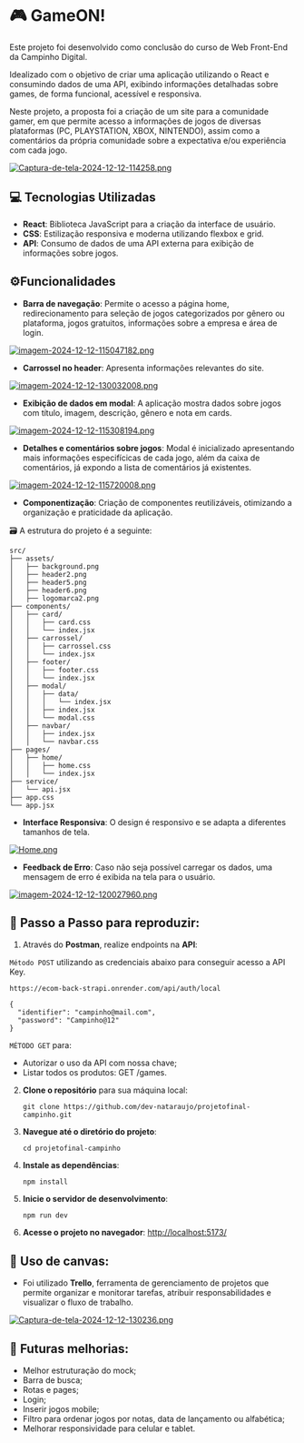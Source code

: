 # 🎮️ GameON!

Este projeto foi desenvolvido como conclusão do curso de Web Front-End da Campinho Digital.

Idealizado com o objetivo de criar uma aplicação utilizando o React e consumindo dados de uma API, exibindo informações detalhadas sobre games, de forma funcional, acessível e responsiva.

Neste projeto, a proposta foi a criação de um site para a comunidade gamer, em que permite acesso a informações de jogos de diversas plataformas (PC, PLAYSTATION, XBOX, NINTENDO), assim como a comentários da própria comunidade sobre a expectativa e/ou experiência com cada jogo. 

[![Captura-de-tela-2024-12-12-114258.png](https://i.postimg.cc/GmPh0DNX/Captura-de-tela-2024-12-12-114258.png)](https://postimg.cc/Wd3PgdsZ)

## 💻 Tecnologias Utilizadas

- **React**: Biblioteca JavaScript para a criação da interface de usuário.
- **CSS**: Estilização responsiva e moderna utilizando flexbox e grid.
- **API**: Consumo de dados de uma API externa para exibição de informações sobre jogos.

## ⚙️Funcionalidades

- **Barra de navegação**: Permite o acesso a página home, redirecionamento para seleção de jogos categorizados por gênero ou plataforma, jogos gratuitos, informações sobre a empresa e área de login.

[![imagem-2024-12-12-115047182.png](https://i.postimg.cc/hGpDvBKx/imagem-2024-12-12-115047182.png)](https://postimg.cc/mc1fpKz2)

- **Carrossel no header**: Apresenta informações relevantes do site.

[![imagem-2024-12-12-130032008.png](https://i.postimg.cc/FHJfq1gR/imagem-2024-12-12-130032008.png)](https://postimg.cc/RW4VJSY5)

- **Exibição de dados em modal**: A aplicação mostra dados sobre jogos com título, imagem, descrição, gênero e nota em cards.
 
[![imagem-2024-12-12-115308194.png](https://i.postimg.cc/xjkzwsPg/imagem-2024-12-12-115308194.png)](https://postimg.cc/qgTqnxSC)

- **Detalhes e comentários sobre jogos**: Modal é inicializado apresentando mais informações especifícicas de cada jogo, além da caixa de comentários, já expondo a lista de comentários já existentes.

[![imagem-2024-12-12-115720008.png](https://i.postimg.cc/CMfRPRFQ/imagem-2024-12-12-115720008.png)](https://postimg.cc/HjdWjs8w)

- **Componentização**: Criação de componentes reutilizáveis, otimizando a organização e praticidade da aplicação.

🗃️ A estrutura do projeto é a seguinte:

```
src/
├── assets/
│   ├── background.png
│   ├── header2.png
│   ├── header5.png
│   ├── header6.png
│   ├── logomarca2.png
├── components/
│   ├── card/       
│   │   ├── card.css         
│   │   └── index.jsx 
│   ├── carrossel/
│   │   ├── carrossel.css         
│   │   └── index.jsx
│   ├── footer/
│   │   ├── footer.css         
│   │   └── index.jsx 
│   ├── modal/
│   │   ├── data/
│   │   │   └── index.jsx
│   │   ├── index.jsx
│   │   └── modal.css 
│   ├── navbar/
│   │   ├── index.jsx         
│   │   └── navbar.css
├── pages/
│   ├── home/
│   │   ├── home.css         
│   │   └── index.jsx
├── service/
│   └── api.jsx             
├── app.css               
└── app.jsx
```

- **Interface Responsiva**: O design é responsivo e se adapta a diferentes tamanhos de tela.

[![Home.png](https://i.postimg.cc/50mQ3G5S/Home.png)](https://postimg.cc/34dwrtck)

- **Feedback de Erro**: Caso não seja possível carregar os dados, uma mensagem de erro é exibida na tela para o usuário.

[![imagem-2024-12-12-120027960.png](https://i.postimg.cc/rs6wX98Y/imagem-2024-12-12-120027960.png)](https://postimg.cc/7GVkS0Jg)

## 📑 Passo a Passo para reproduzir:

1. Através do **Postman**, realize endpoints na **API**:

`Método POST` utilizando as credenciais abaixo para conseguir acesso a API Key.

```
https://ecom-back-strapi.onrender.com/api/auth/local
```

```
{
  "identifier": "campinho@mail.com",
  "password": "Campinho@12"
}
```

`MÉTODO GET` para:
- Autorizar o uso da API com nossa chave;
- Listar todos os produtos: GET /games.


2. **Clone o repositório** para sua máquina local:

    ```
    git clone https://github.com/dev-nataraujo/projetofinal-campinho.git
    ```

2. **Navegue até o diretório do projeto**:

    ```
    cd projetofinal-campinho
    ```

3. **Instale as dependências**:

    ```
    npm install
    ```

4. **Inicie o servidor de desenvolvimento**:

    ```
    npm run dev
    ```

5. **Acesse o projeto no navegador**: [http://localhost:5173/](http://localhost:5173/)

## 📑 Uso de canvas:

- Foi utilizado **Trello**, ferramenta de gerenciamento de projetos que permite organizar e monitorar tarefas, atribuir responsabilidades e visualizar o fluxo de trabalho.

[![Captura-de-tela-2024-12-12-130236.png](https://i.postimg.cc/Pf9T7y6W/Captura-de-tela-2024-12-12-130236.png)](https://postimg.cc/s1YkQYCx)

## 📲 Futuras melhorias:

- Melhor estruturação do mock;
- Barra de busca;
- Rotas e pages;
- Login;
- Inserir jogos mobile;
- Filtro para ordenar jogos por notas, data de lançamento ou alfabética;
- Melhorar responsividade para celular e tablet.
